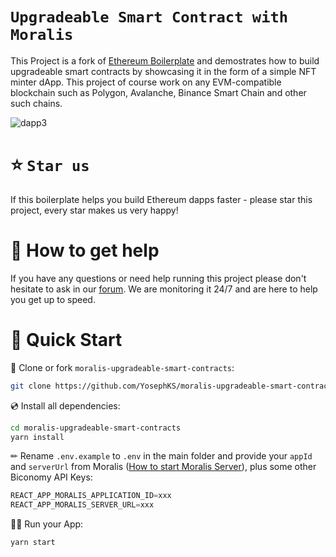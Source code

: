 # `Upgradeable Smart Contract with Moralis`

This Project is a fork of [Ethereum Boilerplate](https://github.com/ethereum-boilerplate/ethereum-boilerplate) and demostrates how to build upgradeable smart contracts by showcasing it in the form of a simple NFT minter dApp. This project of course work on any EVM-compatible blockchain such as Polygon, Avalanche, Binance Smart Chain and other such chains.

![dapp3](https://github.com/YosephKS/moralis-upgradeable-smart-contracts/blob/main/moralis-upgradeable-smart-contract.gif)

# ⭐️ `Star us`
If this boilerplate helps you build Ethereum dapps faster - please star this project, every star makes us very happy!

# 🤝 How to get help
If you have any questions or need help running this project please don't hesitate to ask in our [forum](https://forum.moralis.io/t/moralis-upgradeable-smart-contract-tutorial/8381). We are monitoring it 24/7 and are here to help you get up to speed.

# 🚀 Quick Start

📄 Clone or fork `moralis-upgradeable-smart-contracts`:
```sh
git clone https://github.com/YosephKS/moralis-upgradeable-smart-contracts.git
```
💿 Install all dependencies:
```sh
cd moralis-upgradeable-smart-contracts
yarn install 
```
✏ Rename `.env.example` to `.env` in the main folder and provide your `appId` and `serverUrl` from Moralis ([How to start Moralis Server](https://docs.moralis.io/moralis-server/getting-started/create-a-moralis-server)), plus some other Biconomy API Keys:
```jsx
REACT_APP_MORALIS_APPLICATION_ID=xxx
REACT_APP_MORALIS_SERVER_URL=xxx
```
🚴‍♂️ Run your App:
```sh
yarn start
```


